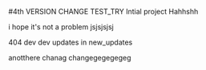 #4th VERSION CHANGE TEST_TRY Intial project
Hahhshh

i hope it's not a problem
jsjsjsjsj

404
dev dev
updates in new_updates

anotthere chanag
changegegegegeg
